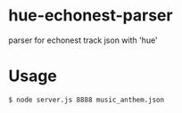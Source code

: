 hue-echonest-parser
===================

parser for echonest track json with 'hue'

Usage
===================
    $ node server.js 8888 music_anthem.json
